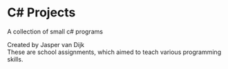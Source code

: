 # C# Projects
A collection of small c# programs  
  
  Created by Jasper van Dijk  
  These are school assignments, which aimed to teach various programming skills.  
